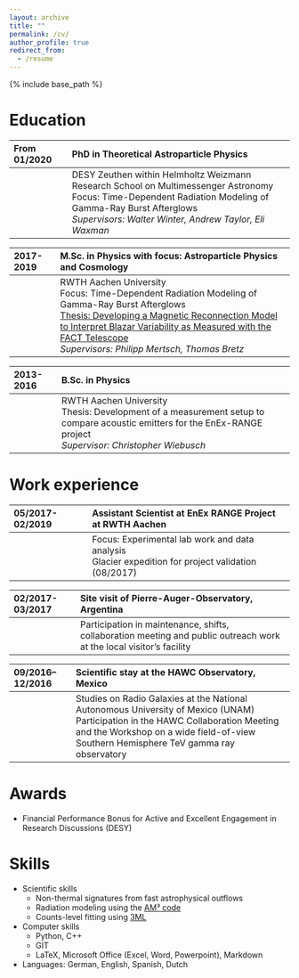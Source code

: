 ```yaml
---
layout: archive
title: ""
permalink: /cv/
author_profile: true
redirect_from:
  - /resume
---
```


{% include base_path %}

Education
======

|From 01/2020 | PhD in Theoretical Astroparticle Physics|
|:------ |:-------|
||DESY Zeuthen within Helmholtz Weizmann Research School on Multimessenger Astronomy <br>Focus: Time-Dependent Radiation Modeling of Gamma-Ray Burst Afterglows<br>*Supervisors: Walter Winter, Andrew Taylor, Eli Waxman*|


|2017-2019 | M.Sc. in Physics with focus: Astroparticle Physics and Cosmology|
|:--- |:---|
||RWTH Aachen University<br>Focus: Time-Dependent Radiation Modeling of Gamma-Ray Burst Afterglows<br>[Thesis: Developing a Magnetic Reconnection Model to Interpret Blazar Variability as Measured with the FACT Telescope](https://maklinger.github.io/files/MasterThesis_MarcKlinger.pdf)<br>*Supervisors: Philipp Mertsch, Thomas Bretz*|


|2013-2016 | B.Sc. in Physics |
|:--- |:---|
||RWTH Aachen University<br>Thesis: Development of a measurement setup to compare acoustic emitters for the EnEx-RANGE project<br>*Supervisor: Christopher Wiebusch*|


Work experience
======

|05/2017-02/2019 | Assistant Scientist at EnEx RANGE Project at RWTH Aachen |
|:--- |:---|
||Focus: Experimental lab work and data analysis<br>Glacier expedition for project validation (08/2017)|


|02/2017-03/2017 | Site visit of Pierre-Auger-Observatory, Argentina |
|:--- |:---|
||Participation in maintenance, shifts, collaboration meeting and public outreach work at the local visitor’s facility|


|09/2016–12/2016 | Scientific stay at the HAWC Observatory, Mexico |
|:--- |:---|
||Studies on Radio Galaxies at the National Autonomous University of Mexico (UNAM)<br>Participation in the HAWC Collaboration Meeting and the Workshop on a wide field-of-view Southern Hemisphere TeV gamma ray observatory|

Awards
======
* Financial Performance Bonus for Active and Excellent Engagement in Research Discussions (DESY)

Skills
======
* Scientific skills
  * Non-thermal signatures from fast astrophysical outflows
  * Radiation modeling using the [AM³ code](https://gitlab.desy.de/am3/am3)
  * Counts-level fitting using [3ML](https://threeml.readthedocs.io/en/stable/index.html)
* Computer skills
  * Python, C++
  * GIT
  * LaTeX, Microsoft Office (Excel, Word, Powerpoint), Markdown
* Languages: German, English, Spanish, Dutch


